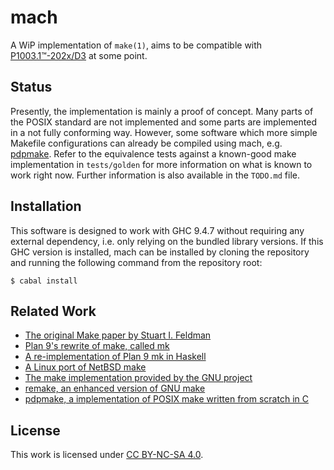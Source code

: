 # mach

A WiP implementation of `make(1)`, aims to be compatible with [P1003.1™-202x/D3][posix draft] at some point.

## Status

Presently, the implementation is mainly a proof of concept.
Many parts of the POSIX standard are not implemented and some parts are implemented in a not fully conforming way.
However, some software which more simple Makefile configurations can already be compiled using mach, e.g. [pdpmake][pdpmake makefile].
Refer to the equivalence tests against a known-good make implementation in `tests/golden` for more information on what is known to work right now.
Further information is also available in the `TODO.md` file.

## Installation

This software is designed to work with GHC 9.4.7 without requiring any external dependency, i.e. only relying on the bundled library versions.
If this GHC version is installed, mach can be installed by cloning the repository and running the following command from the repository root:

    $ cabal install

## Related Work

* [The original Make paper by Stuart I. Feldman][feldman make]
* [Plan 9's rewrite of make, called mk][plan9 mk]
* [A re-implementation of Plan 9 mk in Haskell][hmk github]
* [A Linux port of NetBSD make][bmake web]
* [The make implementation provided by the GNU project][gnu make]
* [remake, an enhanced version of GNU make][remake github]
* [pdpmake, a implementation of POSIX make written from scratch in C][pdpmake web]

## License

This work is licensed under [CC BY-NC-SA 4.0][cc license].

[posix draft]: https://www.opengroup.org/austin/login.html
[cc license]: http://creativecommons.org/licenses/by-nc-sa/4.0
[feldman make]: https://doi.org/10.1002/spe.4380090402
[plan9 mk]: https://plan9.io/sys/doc/mk.pdf
[hmk github]: https://github.com/mboes/hmk
[bmake web]: http://www.crufty.net/help/sjg/bmake.html
[gnu make]: https://www.gnu.org/software/make
[remake github]: https://github.com/rocky/remake
[pdpmake web]: https://frippery.org/make/
[pdpmake makefile]: https://github.com/rmyorston/pdpmake/blob/master/Makefile
